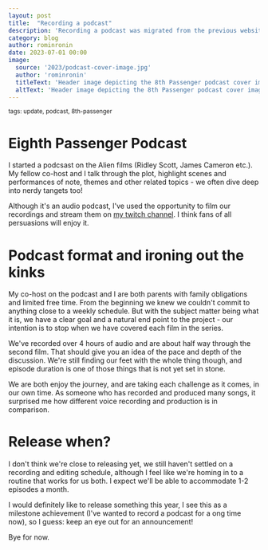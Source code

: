 ```yaml
---
layout: post
title:  "Recording a podcast"
description: 'Recording a podcast was migrated from the previous website'
category: blog
author: rominronin
date: 2023-07-01 00:00
image:
  source: '2023/podcast-cover-image.jpg'
  author: 'rominronin'
  titleText: 'Header image depicting the 8th Passenger podcast cover image'
  altText: 'Header image depicting the 8th Passenger podcast cover image'
---
```

<sub>tags: update, podcast, 8th-passenger</sub>

# Eighth Passenger Podcast
I started a podcsast on the Alien films (Ridley Scott, James Cameron etc.). My fellow co-host and I talk through the plot, highlight scenes and performances of note, themes and other related topics - we often dive deep into nerdy tangets too!

Although it's an audio podcast, I've used the opportunity to  film our recordings and stream them on [my twitch channel](https://twitch.tv/rominronin). I think fans of all persuasions will enjoy it.

# Podcast format and ironing out the kinks
My co-host on the podcast and I are both parents with family obligations and limited free time. From the beginning we knew we couldn't commit to anything close to a weekly schedule. But with the subject matter being what it is, we have a clear goal and a natural end point to the project - our intention is to stop when we have covered each film in the series.

We've recorded over 4 hours of audio and are about half way through the second film. That should give you an idea of the pace and depth of the discussion. We're still finding our feet with the whole thing though, and episode duration is one of those things that is not yet set in stone.

We are both enjoy the journey, and are taking each challenge as it comes, in our own time. As someone who has recorded and produced many songs, it surprised me how different voice recording and production is in comparison.

# Release when?
I don't think we're close to releasing yet, we still haven't settled on a recording and editing schedule, although I feel like we're homing in to a routine that works for us both. I expect we'll be able to accommodate 1-2 episodes a month.

I would definitely like to release something this year, I see this as a milestone achievement (I've wanted to record a podcast for a ong time now), so I guess: keep an eye out for an announcement!

Bye for now.
